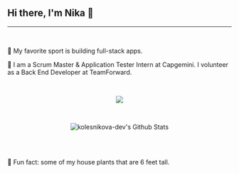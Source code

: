 ## Hi there, I'm Nika 👋
<hr> <br>
<p>👯 My favorite sport is building full-stack apps.</p>
<p>🔭 I am a Scrum Master & Application Tester Intern at Capgemini. I volunteer as a Back End Developer at TeamForward.</p>
<br>

<p align="center">
  <a href="https://skillicons.dev">
    <img src="https://skillicons.dev/icons?i=typescript,go,git,jest,react,vite,js,postman,express" />
  </a>
</p>
<!-- <br><br> -->
<!-- <p align="center">
   <img src="https://github-readme-streak-stats.herokuapp.com/?user=kolesnikova-dev&theme=blue_navy" alt="kolesnikova-dev's Github Stats"/>
</p> -->
<br>
<p align="center">
<img src="https://github-readme-stats.vercel.app/api/top-langs/?username=kolesnikova-dev&amp;theme=blue_navy&amp;hide_border=false&amp;include_all_commits=true&amp;count_private=true&amp;layout=compact&amp;" alt="kolesnikova-dev's Github Stats" >
</p>
<br><br>
<p>🌱 Fun fact: some of my house plants that are 6 feet tall.</p>


<!--
**kweeuhree/kweeuhree** is a ✨ _special_ ✨ repository because its `README.md` (this file) appears on your GitHub profile.

Here are some ideas to get you started:

- 
-  I’m currently learning ...
-  I’m looking to collaborate on ...
- 🤔 I’m looking for help with ...
- 💬 Ask me about ...
- 📫 How to reach me: ...
- 😄 Pronouns: ...
- ⚡ Fun fact: ...
-->
